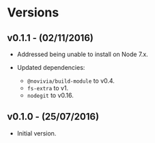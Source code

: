 # Versions

## v0.1.1 - (02/11/2016)

* Addressed being unable to install on Node 7.x.

* Updated dependencies:
    * `@novivia/build-module` to v0.4.
    * `fs-extra` to v1.
    * `nodegit` to v0.16.


## v0.1.0 - (25/07/2016)

* Initial version.
